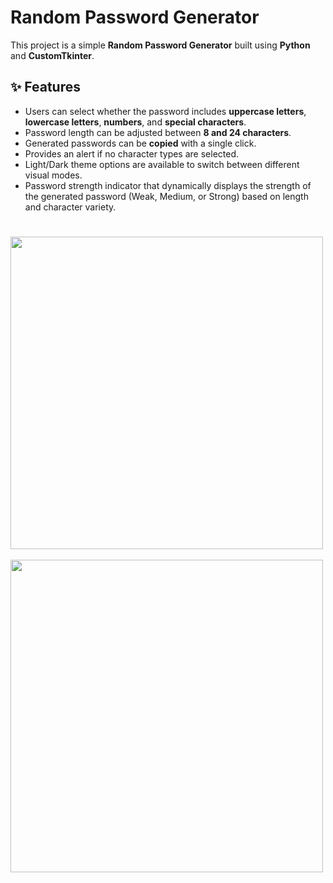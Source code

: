 # Random Password Generator

This project is a simple **Random Password Generator** built using **Python** and **CustomTkinter**.

## ✨ Features
- Users can select whether the password includes **uppercase letters**, **lowercase letters**, **numbers**, and **special characters**.
- Password length can be adjusted between **8 and 24 characters**.
- Generated passwords can be **copied** with a single click.
- Provides an alert if no character types are selected.
- Light/Dark theme options are available to switch between different visual modes.
- Password strength indicator that dynamically displays the strength of the generated password (Weak, Medium, or Strong) based on length and character variety.

#  
<img src="https://github.com/user-attachments/assets/21a5d67a-cf9a-4a29-ae58-587754da02ec" width="500">
<br><br>
<img src="https://github.com/user-attachments/assets/b8f898f3-31ee-47ee-b25c-d329aa42102b" width="500">
